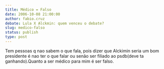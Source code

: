 ```yaml
---
title: Médico = Falso
date: 2006-10-08 21:00:00
author: fabio.cruz
debate: Lula X Alckmin: quem venceu o debate?
slug: medico-falso
status: publish 
type: post
---
```


Tem pessoas q nao sabem o que fala, pois dizer que Alckimin seria um bom presidente é nao ter o que falar ou senão ser filiado ao psdb(deve ta ganhando).Quanto a ser médico para mim é ser falso.
